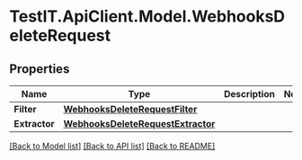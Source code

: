 # TestIT.ApiClient.Model.WebhooksDeleteRequest

## Properties

Name | Type | Description | Notes
------------ | ------------- | ------------- | -------------
**Filter** | [**WebhooksDeleteRequestFilter**](WebhooksDeleteRequestFilter.md) |  | 
**Extractor** | [**WebhooksDeleteRequestExtractor**](WebhooksDeleteRequestExtractor.md) |  | 

[[Back to Model list]](../README.md#documentation-for-models) [[Back to API list]](../README.md#documentation-for-api-endpoints) [[Back to README]](../README.md)

